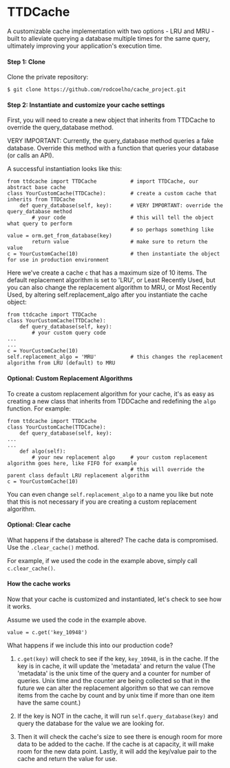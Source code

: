 # TTDCache

A customizable cache implementation with two options - LRU and MRU - built to alleviate querying a database multiple 
times for the same query, ultimately improving your application's execution time. 


#### Step 1: Clone

Clone the private repository:

`$ git clone https://github.com/rodcoelho/cache_project.git`


#### Step 2: Instantiate and customize your cache settings

First, you will need to create a new object that inherits from TTDCache to override the query_database method. 

VERY IMPORTANT: Currently, the query_database method queries a fake database. Override this method with a function that
queries your database (or calls an API).

A successful instantiation looks like this:

    from ttdcache import TTDCache           # import TTDCache, our abstract base cache
    class YourCustomCache(TTDCache):        # create a custom cache that inherits from TTDCache
        def query_database(self, key):      # VERY IMPORTANT: override the query_database method
            # your code                     # this will tell the object what query to perform
                                            # so perhaps something like value = orm.get_from_database(key)
            return value                    # make sure to return the value
    c = YourCustomCache(10)                 # then instantiate the object for use in production environment
    
Here we've create a cache `c` that has a maximum size of 10 items. The default replacement algorithm is set to 'LRU',
or Least Recently Used, but you can also change the replacement algorithm to MRU, or Most Recently Used, by altering 
self.replacement_algo after you instantiate the cache object:
    
    from ttdcache import TTDCache
    class YourCustomCache(TTDCache):
        def query_database(self, key):
            # your custom query code
    ...
    ...
    c = YourCustomCache(10)
    self.replacement_algo = 'MRU'           # this changes the replacement algorithm from LRU (default) to MRU
    

#### Optional: Custom Replacement Algorithms

To create a custom replacement algorithm for your cache, it's as easy as creating a new class that inherits from 
TDDCache and redefining the `algo` function. For example:

    from ttdcache import TTDCache
    class YourCustomCache(TTDCache):
        def query_database(self, key):
    ...
    ...
        def algo(self):
            # your new replacement algo     # your custom replacement algorithm goes here, like FIFO for example
                                            # this will override the parent class default LRU replacement algorithm
    c = YourCustomCache(10)
    
You can even change `self.replacement_algo` to a name you like but note that this is not necessary if you are creating
a custom replacement algorithm.


#### Optional: Clear cache

What happens if the database is altered? The cache data is compromised. Use the `.clear_cache()` method.

For example, if we used the code in the example above, simply call `c.clear_cache()`.


#### How the cache works

Now that your cache is customized and instantiated, let's check to see how it works.

Assume we used the code in the example above.

    value = c.get('key_10948')
    

What happens if we include this into our production code?
    
1) `c.get(key)` will check to see if the key, `key_10948`, is in the cache. If the key is in cache, it will update
 the 'metadata' and return the value (The 'metadata' is the unix time of the query and a counter for number of queries.
 Unix time and the counter are being collected so that in the future we can alter the replacement algorithm so that 
 we can remove items from the cache by count and by unix time if more than one item have the same count.)

2) If the key is NOT in the cache, it will run `self.query_database(key)` and query the database for the value we are 
looking for. 

3) Then it will check the cache's size to see there is enough room for more data to be added to the cache. 
If the cache is at capacity, it will make room for the new data point. Lastly, it will add the key/value pair to the 
cache and return the value for use. 

